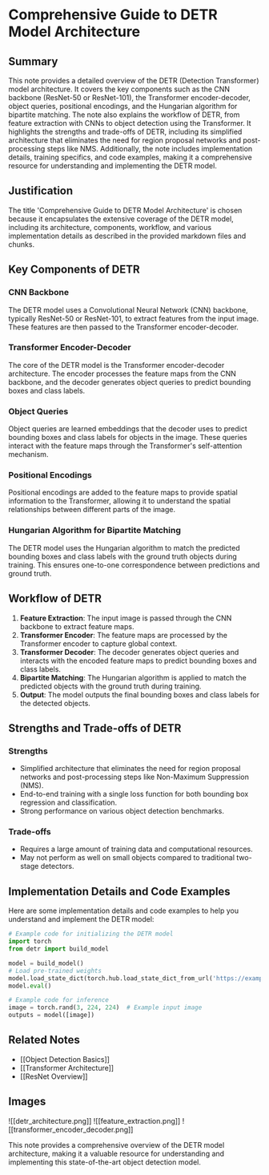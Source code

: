 # Comprehensive Guide to DETR Model Architecture

## Summary
This note provides a detailed overview of the DETR (Detection Transformer) model architecture. It covers the key components such as the CNN backbone (ResNet-50 or ResNet-101), the Transformer encoder-decoder, object queries, positional encodings, and the Hungarian algorithm for bipartite matching. The note also explains the workflow of DETR, from feature extraction with CNNs to object detection using the Transformer. It highlights the strengths and trade-offs of DETR, including its simplified architecture that eliminates the need for region proposal networks and post-processing steps like NMS. Additionally, the note includes implementation details, training specifics, and code examples, making it a comprehensive resource for understanding and implementing the DETR model.

## Justification
The title 'Comprehensive Guide to DETR Model Architecture' is chosen because it encapsulates the extensive coverage of the DETR model, including its architecture, components, workflow, and various implementation details as described in the provided markdown files and chunks.

## Key Components of DETR

### CNN Backbone
The DETR model uses a Convolutional Neural Network (CNN) backbone, typically ResNet-50 or ResNet-101, to extract features from the input image. These features are then passed to the Transformer encoder-decoder.

### Transformer Encoder-Decoder
The core of the DETR model is the Transformer encoder-decoder architecture. The encoder processes the feature maps from the CNN backbone, and the decoder generates object queries to predict bounding boxes and class labels.

### Object Queries
Object queries are learned embeddings that the decoder uses to predict bounding boxes and class labels for objects in the image. These queries interact with the feature maps through the Transformer's self-attention mechanism.

### Positional Encodings
Positional encodings are added to the feature maps to provide spatial information to the Transformer, allowing it to understand the spatial relationships between different parts of the image.

### Hungarian Algorithm for Bipartite Matching
The DETR model uses the Hungarian algorithm to match the predicted bounding boxes and class labels with the ground truth objects during training. This ensures one-to-one correspondence between predictions and ground truth.

## Workflow of DETR

1. **Feature Extraction**: The input image is passed through the CNN backbone to extract feature maps.
2. **Transformer Encoder**: The feature maps are processed by the Transformer encoder to capture global context.
3. **Transformer Decoder**: The decoder generates object queries and interacts with the encoded feature maps to predict bounding boxes and class labels.
4. **Bipartite Matching**: The Hungarian algorithm is applied to match the predicted objects with the ground truth during training.
5. **Output**: The model outputs the final bounding boxes and class labels for the detected objects.

## Strengths and Trade-offs of DETR

### Strengths
- Simplified architecture that eliminates the need for region proposal networks and post-processing steps like Non-Maximum Suppression (NMS).
- End-to-end training with a single loss function for both bounding box regression and classification.
- Strong performance on various object detection benchmarks.

### Trade-offs
- Requires a large amount of training data and computational resources.
- May not perform as well on small objects compared to traditional two-stage detectors.

## Implementation Details and Code Examples

Here are some implementation details and code examples to help you understand and implement the DETR model:

```python
# Example code for initializing the DETR model
import torch
from detr import build_model

model = build_model()
# Load pre-trained weights
model.load_state_dict(torch.hub.load_state_dict_from_url('https://example.com/detr_model.pth'))
model.eval()

# Example code for inference
image = torch.rand(3, 224, 224)  # Example input image
outputs = model([image])
```

## Related Notes
- [[Object Detection Basics]]
- [[Transformer Architecture]]
- [[ResNet Overview]]

## Images
![[detr_architecture.png]]
![[feature_extraction.png]]
![[transformer_encoder_decoder.png]]

This note provides a comprehensive overview of the DETR model architecture, making it a valuable resource for understanding and implementing this state-of-the-art object detection model.
